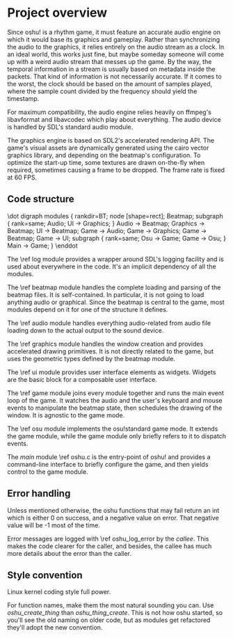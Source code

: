 Project overview
================

Since oshu! is a rhythm game, it must feature an accurate audio engine on which
it would base its graphics and gameplay. Rather than synchronizing the audio to
the graphics, it relies entirely on the audio stream as a clock. In an ideal
world, this works just fine, but maybe someday someone will come up with a
weird audio stream that messes up the game. By the way, the temporal
information in a stream is usually based on metadata inside the packets. That
kind of information is not necessarily accurate. If it comes to the worst, the
clock should be based on the amount of samples played, where the sample count
divided by the frequency should yield the timestamp.

For maximum compatibility, the audio engine relies heavily on ffmpeg's
libavformat and libavcodec which play about everything. The audio device is
handled by SDL's standard audio module.

The graphics engine is based on SDL2's accelerated rendering API. The game's
visual assets are dynamically generated using the cairo vector graphics
library, and depending on the beatmap's configuration. To optimize the start-up
time, some textures are drawn on-the-fly when required, sometimes causing a
frame to be dropped. The frame rate is fixed at 60 FPS.


Code structure
--------------

\dot
digraph modules {
	rankdir=BT;
	node [shape=rect];
	Beatmap;
	subgraph {
		rank=same;
		Audio;
		UI -> Graphics;
	}
	Audio -> Beatmap;
	Graphics -> Beatmap;
	UI -> Beatmap;
	Game -> Audio;
	Game -> Graphics;
	Game -> Beatmap;
	Game -> UI;
	subgraph {
		rank=same;
		Osu -> Game;
		Game -> Osu;
	}
	Main -> Game;
}
\enddot

The \ref log module provides a wrapper around SDL's logging facility and is
used about everywhere in the code. It's an implicit dependency of all the
modules.

The \ref beatmap module handles the complete loading and parsing of the beatmap
files. It is self-contained. In particular, it is not going to load anything
audio or graphical. Since the beatmap is central to the game, most modules
depend on it for one of the structure it defines.

The \ref audio module handles everything audio-related from audio file loading
down to the actual output to the sound device.

The \ref graphics module handles the window creation and provides accelerated
drawing primitives. It is not directly related to the game, but uses the
geometric types defined by the beatmap module.

The \ref ui module provides user interface elements as widgets. Widgets are the
basic block for a composable user interface.

The \ref game module joins every module together and runs the main event loop
of the game. It watches the audio and the user's keyboard and mouse events to
manipulate the beatmap state, then schedules the drawing of the window. It is
agnostic to the game mode.

The \ref osu module implements the osu!standard game mode. It extends the game
module, while the game module only briefly refers to it to dispatch events.

The *main* module \ref oshu.c is the entry-point of oshu! and provides a
command-line interface to briefly configure the game, and then yields control
to the game module.


Error handling
--------------

Unless mentioned otherwise, the oshu functions that may fail return an int
which is either 0 on success, and a negative value on error. That negative
value will be -1 most of the time.

Error messages are logged with \ref oshu_log_error by the *callee*. This makes
the code clearer for the caller, and besides, the callee has much more details
about the error than the caller.


Style convention
----------------

Linux kernel coding style full power.

For function names, make them the most natural sounding you can. Use
*oshu_create_thing* than *oshu_thing_create*. This is not how oshu started, so
you'll see the old naming on older code, but as modules get refactored they'll
adopt the new convention.
